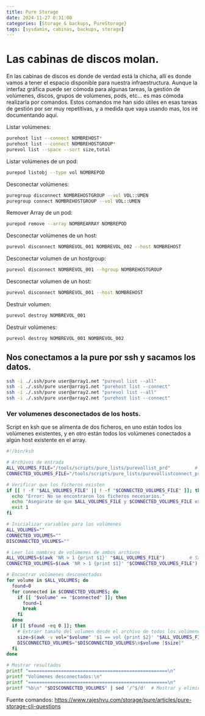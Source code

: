 ```yaml
---
title: Pure Storage
date: 2024-11-27 0:31:00
categories: [Storage & backups, PureStorage}
tags: [sysdamin, cabinas, backups, storage]
---
```

# Las cabinas de discos molan.
En las cabinas de discos es donde de verdad está la chicha, allí es donde vamos a tener el espacio disponible para nuestra infraestructura.
Aunque la interfaz gráfica puede ser cómoda para algunas tareas, la gestión de volúmenes, discos, grupos de volúmenes, pods, etc... es mas cómoda realizarla por comandos.
Estos comandos me han sido útiles en esas tareas de gestión por ser muy repetitivas, y a medida que vaya usando mas, los iré documentando aquí.

Listar volúmenes:
```bash
purehost list --connect NOMBREHOST*
purehost list --connect NOMBREHOSTGROUP*
purevol list --space --sort size,total
```
Listar volúmenes de un pod:
```bash
purepod listobj --type vol NOMBREPOD
```
Desconectar volúmenes:
```bash
puregroup disconnect NOMBREHOSTGROUP --vol VOL::UMEN
puregroup connect NOMBREHOSTGROUP --vol VOL::UMEN
```
Remover Array de un pod:
```bash
purepod remove --array NOMBREARRAY NOMBREPOD
```
Desconectar volúmenes de un host:
```bash
purevol disconnect NOMBREVOL_001 NOMBREVOL_002 --host NOMBREHOST
```
Desconectar volumen de un hostgroup:
```bash
purevol disconnect NOMBREVOL_001 --hgroup NOMBREHOSTGROUP
```
Desconectar volumen de un host:
```bash
purevol disconnect NOMBREVOL_001 --host NOMBREHOST
```
Destruir volumen:
```bash
purevol destroy NOMBREVOL_001
```
Destruir volúmenes:
```bash
purevol destroy NOMBREVOL_001 NOMBREVOL_002
```
## Nos conectamos a la pure por ssh y sacamos los datos.
```bash
ssh -i ./.ssh/pure user@array1.net "purevol list --all"
ssh -i ./.ssh/pure user@array1.net "purehost list --connect"
ssh -i ./.ssh/pure user@array2.net "purevol list --all"
ssh -i ./.ssh/pure user@array2.net "purehost list --connect"
```


### Ver volumenes desconectados de los hosts.

Script en ksh que se alimenta de dos ficheros, en uno están todos los volúmenes existentes, y en otro están todos los volúmenes conectados a algún host existente en el array.


```bash
#!/bin/ksh

# Archivos de entrada
ALL_VOLUMES_FILE="/tools/scripts/pure_lists/purevollist_prd"         # Lista de todos los volúmenes
CONNECTED_VOLUMES_FILE="/tools/scripts/pure_lists/purevollistconnect_prd"  # Lista de volúmenes conectados

# Verificar que los ficheros existen
if [[ ! -f "$ALL_VOLUMES_FILE" || ! -f "$CONNECTED_VOLUMES_FILE" ]]; then
  echo "Error: No se encontraron los ficheros necesarios."
  echo "Asegúrate de que $ALL_VOLUMES_FILE y $CONNECTED_VOLUMES_FILE existan."
  exit 1
fi

# Inicializar variables para los volúmenes
ALL_VOLUMES=""
CONNECTED_VOLUMES=""
DISCONNECTED_VOLUMES=""

# Leer los nombres de volúmenes de ambos archivos
ALL_VOLUMES=$(awk 'NR > 1 {print $1}' "$ALL_VOLUMES_FILE")         # Saltar encabezado y obtener la columna Name
CONNECTED_VOLUMES=$(awk 'NR > 1 {print $1}' "$CONNECTED_VOLUMES_FILE") # Saltar encabezado y obtener la columna Name

# Encontrar volúmenes desconectados
for volume in $ALL_VOLUMES; do
  found=0
  for connected in $CONNECTED_VOLUMES; do
    if [[ "$volume" == "$connected" ]]; then
      found=1
      break
    fi
  done
  if [[ $found -eq 0 ]]; then
    # Extraer tamaño del volumen desde el archivo de todos los volúmenes
    size=$(awk -v vol="$volume" '$1 == vol {print $2}' "$ALL_VOLUMES_FILE")
    DISCONNECTED_VOLUMES="$DISCONNECTED_VOLUMES\n$volume [$size]"
  fi
done

# Mostrar resultados
printf "===================================================\n"
printf "Volúmenes desconectados:\n"
printf "===================================================\n"
printf "%b\n" "$DISCONNECTED_VOLUMES" | sed '/^$/d'  # Mostrar y eliminar líneas vacías

```

Fuente comandos: https://www.rajeshvu.com/storage/pure/articles/pure-storage-cli-questions
